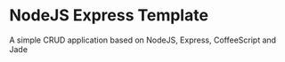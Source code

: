 NodeJS Express Template
===================

A simple CRUD application based on NodeJS, Express, CoffeeScript and Jade
